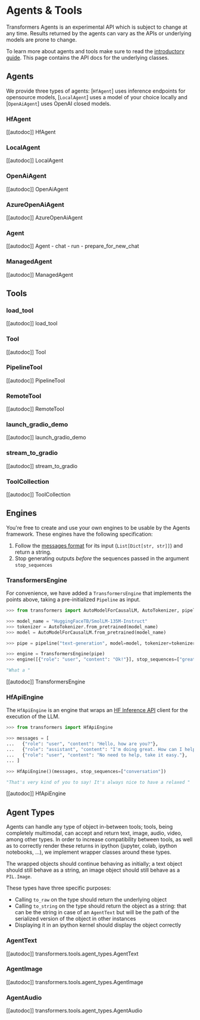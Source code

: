 <!--Copyright 2023 The HuggingFace Team. All rights reserved.

Licensed under the Apache License, Version 2.0 (the "License"); you may not use this file except in compliance with
the License. You may obtain a copy of the License at

http://www.apache.org/licenses/LICENSE-2.0

Unless required by applicable law or agreed to in writing, software distributed under the License is distributed on
an "AS IS" BASIS, WITHOUT WARRANTIES OR CONDITIONS OF ANY KIND, either express or implied. See the License for the
specific language governing permissions and limitations under the License.

⚠️ Note that this file is in Markdown but contain specific syntax for our doc-builder (similar to MDX) that may not be
rendered properly in your Markdown viewer.

-->

# Agents & Tools

<Tip warning={true}>

Transformers Agents is an experimental API which is subject to change at any time. Results returned by the agents
can vary as the APIs or underlying models are prone to change.

</Tip>

To learn more about agents and tools make sure to read the [introductory guide](../transformers_agents). This page
contains the API docs for the underlying classes.

## Agents

We provide three types of agents: [`HfAgent`] uses inference endpoints for opensource models, [`LocalAgent`] uses a model of your choice locally and [`OpenAiAgent`] uses OpenAI closed models.

### HfAgent

[[autodoc]] HfAgent

### LocalAgent

[[autodoc]] LocalAgent

### OpenAiAgent

[[autodoc]] OpenAiAgent

### AzureOpenAiAgent

[[autodoc]] AzureOpenAiAgent

### Agent

[[autodoc]] Agent
    - chat
    - run
    - prepare_for_new_chat

### ManagedAgent

[[autodoc]] ManagedAgent

## Tools

### load_tool

[[autodoc]] load_tool

### Tool

[[autodoc]] Tool

### PipelineTool

[[autodoc]] PipelineTool

### RemoteTool

[[autodoc]] RemoteTool

### launch_gradio_demo

[[autodoc]] launch_gradio_demo

### stream_to_gradio

[[autodoc]] stream_to_gradio

### ToolCollection

[[autodoc]] ToolCollection

## Engines

You're free to create and use your own engines to be usable by the Agents framework.
These engines have the following specification:
1. Follow the [messages format](../chat_templating.md) for its input (`List[Dict[str, str]]`) and return a string.
2. Stop generating outputs *before* the sequences passed in the argument `stop_sequences`

### TransformersEngine

For convenience, we have added a `TransformersEngine` that implements the points above, taking a pre-initialized `Pipeline` as input.

```python
>>> from transformers import AutoModelForCausalLM, AutoTokenizer, pipeline, TransformersEngine

>>> model_name = "HuggingFaceTB/SmolLM-135M-Instruct"
>>> tokenizer = AutoTokenizer.from_pretrained(model_name)
>>> model = AutoModelForCausalLM.from_pretrained(model_name)

>>> pipe = pipeline("text-generation", model=model, tokenizer=tokenizer)

>>> engine = TransformersEngine(pipe)
>>> engine([{"role": "user", "content": "Ok!"}], stop_sequences=["great"])

"What a "
```

[[autodoc]] TransformersEngine

### HfApiEngine

The `HfApiEngine` is an engine that wraps an [HF Inference API](https://huggingface.co/docs/api-inference/index) client for the execution of the LLM.

```python
>>> from transformers import HfApiEngine

>>> messages = [
...   {"role": "user", "content": "Hello, how are you?"},
...   {"role": "assistant", "content": "I'm doing great. How can I help you today?"},
...   {"role": "user", "content": "No need to help, take it easy."},
... ]

>>> HfApiEngine()(messages, stop_sequences=["conversation"])

"That's very kind of you to say! It's always nice to have a relaxed "
```

[[autodoc]] HfApiEngine


## Agent Types

Agents can handle any type of object in-between tools; tools, being completely multimodal, can accept and return
text, image, audio, video, among other types. In order to increase compatibility between tools, as well as to 
correctly render these returns in ipython (jupyter, colab, ipython notebooks, ...), we implement wrapper classes
around these types.

The wrapped objects should continue behaving as initially; a text object should still behave as a string, an image
object should still behave as a `PIL.Image`.

These types have three specific purposes:

- Calling `to_raw` on the type should return the underlying object
- Calling `to_string` on the type should return the object as a string: that can be the string in case of an `AgentText`
  but will be the path of the serialized version of the object in other instances
- Displaying it in an ipython kernel should display the object correctly

### AgentText

[[autodoc]] transformers.tools.agent_types.AgentText

### AgentImage

[[autodoc]] transformers.tools.agent_types.AgentImage

### AgentAudio

[[autodoc]] transformers.tools.agent_types.AgentAudio
